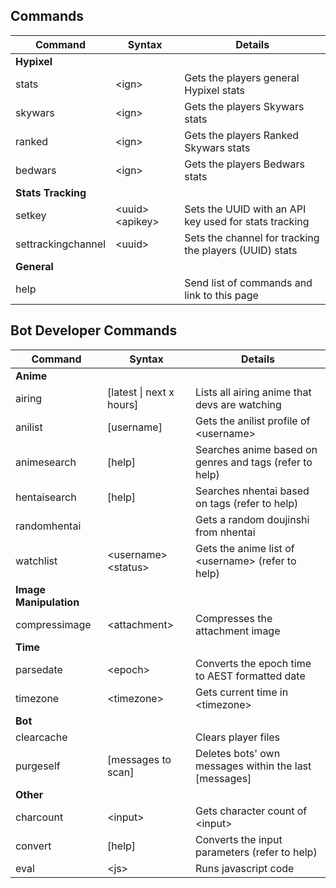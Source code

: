 ## Commands

| Command | Syntax  | Details |
| ------------- | ------------- | ------------- |
| **Hypixel** |
| stats | \<ign\> | Gets the players general Hypixel stats |
| skywars | \<ign\> | Gets the players Skywars stats |
| ranked | \<ign\> | Gets the players Ranked Skywars stats |
| bedwars | \<ign\> | Gets the players Bedwars stats |
| **Stats Tracking** |
| setkey | \<uuid\> \<apikey\> | Sets the UUID with an API key used for stats tracking |
| settrackingchannel | \<uuid\> | Sets the channel for tracking the players (UUID) stats |
| **General** |
| help | | Send list of commands and link to this page |

## Bot Developer Commands

| Command | Syntax | Details |
| ------------- | ------------- | ------------- |
| **Anime** |
| airing | \[latest \| next x hours\] | Lists all airing anime that devs are watching |
| anilist | \[username\] | Gets the anilist profile of \<username\> |
| animesearch | \[help\] | Searches anime based on genres and tags (refer to help) |
| hentaisearch | \[help\] | Searches nhentai based on tags (refer to help) |
| randomhentai |  | Gets a random doujinshi from nhentai |
| watchlist | \<username\> \<status\> | Gets the anime list of \<username\> (refer to help) |
| **Image Manipulation** |
| compressimage | \<attachment\> | Compresses the attachment image |
| **Time** |
| parsedate | \<epoch\> | Converts the epoch time to AEST formatted date |
| timezone | \<timezone\> | Gets current time in \<timezone\> |
| **Bot** |
| clearcache | | Clears player files |
| purgeself | \[messages to scan\] | Deletes bots' own messages within the last \[messages\] |
| **Other** |
| charcount | \<input\> | Gets character count of \<input\> |
| convert | \[help\] | Converts the input parameters (refer to help) |
| eval | \<js\> | Runs javascript code |
